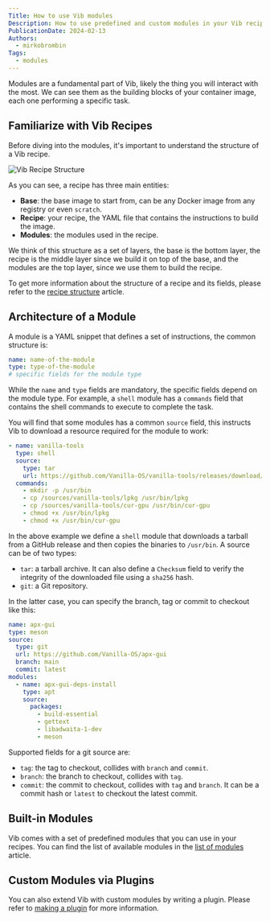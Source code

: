 ```yaml
---
Title: How to use Vib modules
Description: How to use predefined and custom modules in your Vib recipes.
PublicationDate: 2024-02-13
Authors:
  - mirkobrombin
Tags:
  - modules
---
```


Modules are a fundamental part of Vib, likely the thing you will interact with the most. We can see them as the building blocks of your container image, each one performing a specific task.

## Familiarize with Vib Recipes

Before diving into the modules, it's important to understand the structure of a Vib recipe.

![Vib Recipe Structure](https://vib.vanillaos.org/uploads/vib-recipe-structure.png)

As you can see, a recipe has three main entities:

- **Base**: the base image to start from, can be any Docker image from any registry or even `scratch`.
- **Recipe**: your recipe, the YAML file that contains the instructions to build the image.
- **Modules**: the modules used in the recipe.

We think of this structure as a set of layers, the base is the bottom layer, the recipe is the middle layer since we build it on top of the base, and the modules are the top layer, since we use them to build the recipe.

To get more information about the structure of a recipe and its fields, please refer to the [recipe structure](/docs/articles/en/recipe-structure) article.

## Architecture of a Module

A module is a YAML snippet that defines a set of instructions, the common structure is:

```yaml
name: name-of-the-module
type: type-of-the-module
# specific fields for the module type
```

While the `name` and `type` fields are mandatory, the specific fields depend on the module type. For example, a `shell` module has a `commands` field that contains the shell commands to execute to complete the task.

You will find that some modules has a common `source` field, this instructs Vib to download a resource required for the module to work:

```yaml
- name: vanilla-tools
  type: shell
  source:
    type: tar
    url: https://github.com/Vanilla-OS/vanilla-tools/releases/download/continuous/vanilla-tools.tar.gz
  commands:
    - mkdir -p /usr/bin
    - cp /sources/vanilla-tools/lpkg /usr/bin/lpkg
    - cp /sources/vanilla-tools/cur-gpu /usr/bin/cur-gpu
    - chmod +x /usr/bin/lpkg
    - chmod +x /usr/bin/cur-gpu
```

In the above example we define a `shell` module that downloads a tarball from a GitHub release and then copies the binaries to `/usr/bin`. A source can be of two types:

- `tar`: a tarball archive. It can also define a `Checksum` field to verify the integrity of the downloaded file using a `sha256` hash.
- `git`: a Git repository.

In the latter case, you can specify the branch, tag or commit to checkout like this:

```yaml
name: apx-gui
type: meson
source:
  type: git
  url: https://github.com/Vanilla-OS/apx-gui
  branch: main
  commit: latest
modules:
  - name: apx-gui-deps-install
    type: apt
    source:
      packages:
        - build-essential
        - gettext
        - libadwaita-1-dev
        - meson
```

Supported fields for a git source are:

- `tag`: the tag to checkout, collides with `branch` and `commit`.
- `branch`: the branch to checkout, collides with `tag`.
- `commit`: the commit to checkout, collides with `tag` and `branch`. It can be a commit hash or `latest` to checkout the latest commit.

## Built-in Modules

Vib comes with a set of predefined modules that you can use in your recipes. You can find the list of available modules in the [list of modules](/docs/articles/en/built-in-modules) article.

## Custom Modules via Plugins

You can also extend Vib with custom modules by writing a plugin. Please refer to [making a plugin](/docs/articles/en/make-plugin) for more information.
